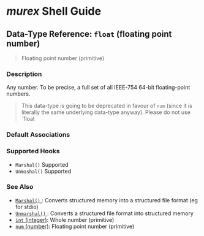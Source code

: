 # _murex_ Shell Guide

## Data-Type Reference: `float` (floating point number)

> Floating point number (primitive)

### Description

Any number. To be precise, a full set of all IEEE-754 64-bit floating-point
numbers.

> This data-type is going to be deprecated in favour of `num` (since it is
> literally the same underlying data-type anyway). Please do not use `float



### Default Associations





### Supported Hooks

* `Marshal()`
    Supported
* `Unmashal()`
    Supported

### See Also

* [`Marshal()` ](../apis/marshal.md):
  Converts structured memory into a structured file format (eg for stdio)
* [`Unmarshal()` ](../apis/unmarshal.md):
  Converts a structured file format into structured memory
* [`int` (integer)](../types/int.md):
  Whole number (primitive)
* [`num` (number)](../types/num.md):
  Floating point number (primitive)